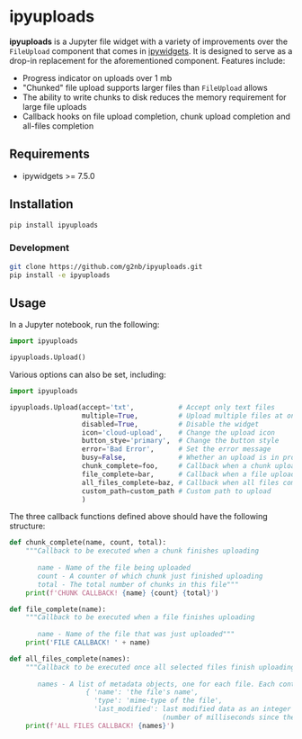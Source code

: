 # ipyuploads

**ipyuploads** is a Jupyter file widget with a variety of improvements over the `FileUpload` component that comes in [ipywidgets](https://github.com/jupyter-widgets/ipywidgets). It is designed to serve as a drop-in replacement for the aforementioned component. Features include:

* Progress indicator on uploads over 1 mb
* "Chunked" file upload supports larger files than `FileUpload` allows
* The ability to write chunks to disk reduces the memory requirement for large file uploads
* Callback hooks on file upload completion, chunk upload completion and all-files completion

## Requirements

* ipywidgets >= 7.5.0

## Installation

```bash
pip install ipyuploads
```

### Development

```bash
git clone https://github.com/g2nb/ipyuploads.git
pip install -e ipyuploads
```

## Usage

In a Jupyter notebook, run the following:

```python
import ipyuploads

ipyuploads.Upload()
```

Various options can also be set, including:

```python
import ipyuploads

ipyuploads.Upload(accept='txt',           # Accept only text files
                  multiple=True,          # Upload multiple files at once
                  disabled=True,          # Disable the widget
                  icon='cloud-upload',    # Change the upload icon
                  button_stye='primary',  # Change the button style
                  error='Bad Error',      # Set the error message
                  busy=False,             # Whether an upload is in progress
                  chunk_complete=foo,     # Callback when a chunk upload completes
                  file_complete=bar,      # Callback when a file upload completes
                  all_files_complete=baz, # Callback when all files complete
                  custom_path=custom_path # Custom path to upload
                  )
```

The three callback functions defined above should have the following structure:

```python
def chunk_complete(name, count, total):
    """Callback to be executed when a chunk finishes uploading
    
       name - Name of the file being uploaded
       count - A counter of which chunk just finished uploading
       total - The total number of chunks in this file"""
    print(f'CHUNK CALLBACK! {name} {count} {total}')

def file_complete(name):
    """Callback to be executed when a file finishes uploading
    
       name - Name of the file that was just uploaded"""
    print('FILE CALLBACK! ' + name)

def all_files_complete(names):
    """Callback to be executed once all selected files finish uploading
    
       names - A list of metadata objects, one for each file. Each contains:
                   { 'name': 'the file's name', 
                     'type': 'mime-type of the file', 
                     'last_modified': last modified data as an integer 
                                      (number of milliseconds since the epoch) }"""
    print(f'ALL FILES CALLBACK! {names}')
```
